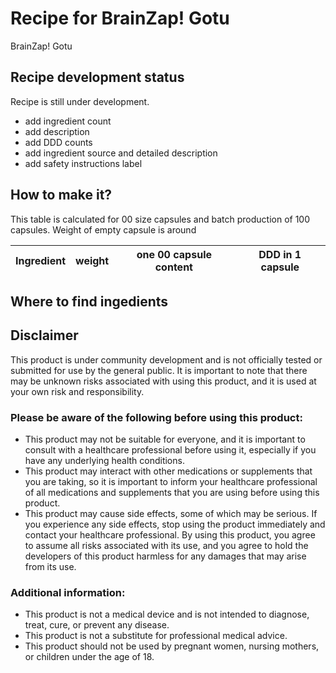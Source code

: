 # Recipe for BrainZap! Gotu

BrainZap! Gotu

## Recipe development status

Recipe is still under development.
- add ingredient count
- add description
- add DDD counts
- add ingredient source and detailed description
- add safety instructions label 

## How to make it?

This table is calculated for 00 size capsules and batch production of 100 capsules.
Weight of empty capsule is around 

| Ingredient | weight | one 00 capsule content | DDD in 1 capsule |
|---|---|---|---|


## Where to find ingedients



## Disclaimer

This product is under community development and is not officially tested or submitted for use by the general public. It is important to note that there may be unknown risks associated with using this product, and it is used at your own risk and responsibility.

### Please be aware of the following before using this product:

- This product may not be suitable for everyone, and it is important to consult with a healthcare professional before using it, especially if you have any underlying health conditions.
- This product may interact with other medications or supplements that you are taking, so it is important to inform your healthcare professional of all medications and supplements that you are using before using this product.
- This product may cause side effects, some of which may be serious. If you experience any side effects, stop using the product immediately and contact your healthcare professional.
By using this product, you agree to assume all risks associated with its use, and you agree to hold the developers of this product harmless for any damages that may arise from its use.

### Additional information:

- This product is not a medical device and is not intended to diagnose, treat, cure, or prevent any disease.
- This product is not a substitute for professional medical advice.
- This product should not be used by pregnant women, nursing mothers, or children under the age of 18.